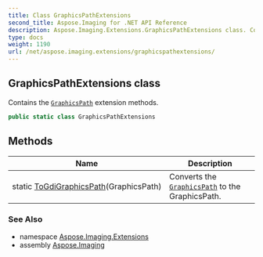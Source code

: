 ```yaml
---
title: Class GraphicsPathExtensions
second_title: Aspose.Imaging for .NET API Reference
description: Aspose.Imaging.Extensions.GraphicsPathExtensions class. Contains the GraphicsPath extension methods
type: docs
weight: 1190
url: /net/aspose.imaging.extensions/graphicspathextensions/
---
```

## GraphicsPathExtensions class

Contains the [`GraphicsPath`](../../aspose.imaging/graphicspath/) extension methods.

```csharp
public static class GraphicsPathExtensions
```

## Methods

| Name | Description |
| --- | --- |
| static [ToGdiGraphicsPath](../../aspose.imaging.extensions/graphicspathextensions/togdigraphicspath/)(GraphicsPath) | Converts the [`GraphicsPath`](../../aspose.imaging/graphicspath/) to the GraphicsPath. |

### See Also

* namespace [Aspose.Imaging.Extensions](../../aspose.imaging.extensions/)
* assembly [Aspose.Imaging](../../)


